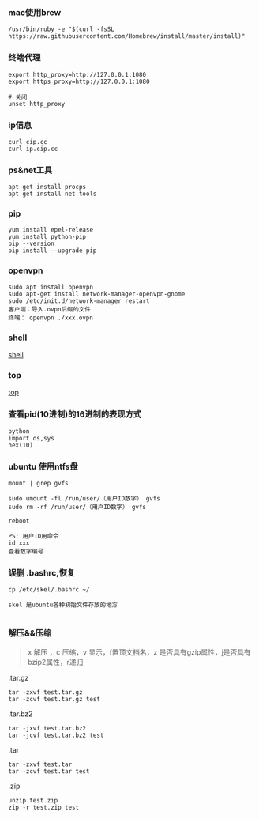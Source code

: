 
### mac使用brew
```
/usr/bin/ruby -e "$(curl -fsSL https://raw.githubusercontent.com/Homebrew/install/master/install)"
```

### 终端代理
```
export http_proxy=http://127.0.0.1:1080
export https_proxy=http://127.0.0.1:1080

# 关闭
unset http_proxy

```

### ip信息
```
curl cip.cc
curl ip.cip.cc
```

### ps&net工具
```
apt-get install procps
apt-get install net-tools
```

### pip
```
yum install epel-release
yum install python-pip
pip --version
pip install --upgrade pip
```

### openvpn
```
sudo apt install openvpn
sudo apt-get install network-manager-openvpn-gnome
sudo /etc/init.d/network-manager restart
客户端：导入.ovpn后缀的文件
终端： openvpn ./xxx.ovpn
```

### shell

[shell](./shell.md)

### top
[top](./top.md)

### 查看pid(10进制)的16进制的表现方式
```
python
import os,sys
hex(10)
```

### ubuntu 使用ntfs盘
```
mount | grep gvfs

sudo umount -fl /run/user/（用户ID数字） gvfs
sudo rm -rf /run/user/（用户ID数字） gvfs

reboot

PS: 用户ID用命令
id xxx
查看数字编号

```

### 误删 .bashrc,恢复

```
cp /etc/skel/.bashrc ~/

skel 是ubuntu各种初始文件存放的地方


```
### 解压&&压缩
> x 解压 ，c 压缩，v 显示，f置顶文档名，z 是否具有gzip属性，j是否具有bzip2属性，r递归

.tar.gz
```
tar -zxvf test.tar.gz
tar -zcvf test.tar.gz test
```

.tar.bz2
```
tar -jxvf test.tar.bz2
tar -jcvf test.tar.bz2 test
```
.tar
```
tar -zxvf test.tar
tar -zcvf test.tar test
```
.zip
```
unzip test.zip
zip -r test.zip test
```



